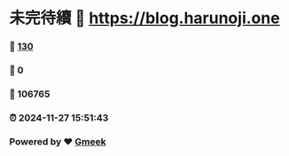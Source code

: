 # 未完待續 :link: https://blog.harunoji.one 
### :page_facing_up: [130](https://blog.harunoji.one/tag.html) 
### :speech_balloon: 0 
### :hibiscus: 106765 
### :alarm_clock: 2024-11-27 15:51:43 
### Powered by :heart: [Gmeek](https://github.com/Meekdai/Gmeek)

